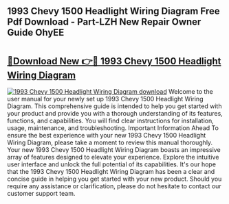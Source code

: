 ## 1993 Chevy 1500 Headlight Wiring Diagram Free Pdf Download - Part-LZH New Repair Owner Guide OhyEE

# <h2><a href="http://dfr6ojn.blite.top/?on=1993+Chevy+1500+Headlight+Wiring+Diagram">🔗Download New 👉🔴 1993 Chevy 1500 Headlight Wiring Diagram</a></h2>

[![1993 Chevy 1500 Headlight Wiring Diagram download](https://i.imgur.com/lujVjoI.png)](http://dfr6ojn.blite.top/?on=1993+Chevy+1500+Headlight+Wiring+Diagram)
Welcome to the user manual for your newly set up 1993 Chevy 1500 Headlight Wiring Diagram. This comprehensive guide is intended to help you get started with your product and provide you with a thorough understanding of its features, functions, and capabilities. You will find clear instructions for installation, usage, maintenance, and troubleshooting. Important Information Ahead To ensure the best experience with your new 1993 Chevy 1500 Headlight Wiring Diagram, please take a moment to review this manual thoroughly. Your new 1993 Chevy 1500 Headlight Wiring Diagram boasts an impressive array of features designed to elevate your experience. Explore the intuitive user interface and unlock the full potential of its capabilities. It's our hope that the 1993 Chevy 1500 Headlight Wiring Diagram has been a clear and concise guide in helping you get started with your new product. Should you require any assistance or clarification, please do not hesitate to contact our customer support team.
